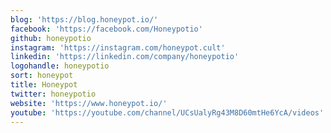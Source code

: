 ```yaml
---
blog: 'https://blog.honeypot.io/'
facebook: 'https://facebook.com/Honeypotio'
github: honeypotio
instagram: 'https://instagram.com/honeypot.cult'
linkedin: 'https://linkedin.com/company/honeypotio'
logohandle: honeypotio
sort: honeypot
title: Honeypot
twitter: honeypotio
website: 'https://www.honeypot.io/'
youtube: 'https://youtube.com/channel/UCsUalyRg43M8D60mtHe6YcA/videos'
---
```

